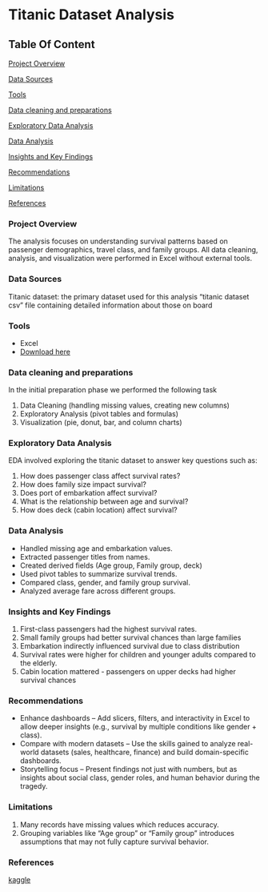 # Titanic Dataset Analysis 

## Table Of Content

[Project Overview](#project-overview)

[Data Sources](#data-sources)

[Tools](#tools)

[Data cleaning and preparations](#data-cleaning-and-preparations)

[Exploratory Data Analysis](#exploratory-data-analysis)

[Data Analysis](#data-analysis)

[Insights and Key Findings](#insights-and-key-findings)

[Recommendations](#Recommendations)

[Limitations](#Limitations)

[References](#References)

### Project Overview
The analysis focuses on understanding survival patterns based on passenger demographics, travel class, and family groups.
All data cleaning, analysis, and visualization were performed in Excel without external tools.
### Data Sources
Titanic dataset: the primary dataset used for this analysis “titanic dataset csv” file containing detailed information about those on board 


### Tools
- Excel
 - [Download here](https://www.kaggle.com/datasets/brendan45774/test-file)
 
 ### Data cleaning and preparations
   In the initial preparation phase we performed the following task
 1.  Data Cleaning (handling missing values, creating new columns)
 2.  Exploratory Analysis (pivot tables and formulas)
 3.  Visualization (pie, donut, bar, and column charts)

### Exploratory Data Analysis
EDA involved exploring the titanic dataset to answer key questions such as:
1.	How does passenger class affect survival rates?
2.	How does family size impact survival?
3.	Does port of embarkation affect survival?
4.	What is the relationship between age and survival?
5.	How does deck (cabin location) affect survival?
   
### Data Analysis 
-	Handled missing age and embarkation values.
-	Extracted passenger titles from names.
-	Created derived fields (Age group, Family group, deck)
-	Used pivot tables to summarize survival trends.
-	Compared class, gender, and family group survival.
-	Analyzed average fare across different groups.
  
 ### Insights and Key Findings
1.	First-class passengers had the highest survival rates.
2.	Small family groups had better survival chances than large families
3.	Embarkation indirectly influenced survival due to class distribution
4.	Survival rates were higher for children and younger adults compared to the elderly.
5.	Cabin location mattered - passengers on upper decks had higher survival chances
   
### Recommendations
-	Enhance dashboards – Add slicers, filters, and interactivity in Excel to allow deeper insights (e.g., survival by multiple conditions like gender + class).
-	Compare with modern datasets – Use the skills gained to analyze real-world datasets (sales, healthcare, finance) and build domain-specific dashboards.
-	Storytelling focus – Present findings not just with numbers, but as insights about social class, gender roles, and human behavior during the tragedy.

### Limitations
1.	Many records have missing values which reduces accuracy.
2.	Grouping variables like “Age group” or “Family group” introduces assumptions that may not fully capture survival behavior.

### References
[kaggle]( https://www.kaggle.com/datasets/brendan45774/test-file)




 
 
